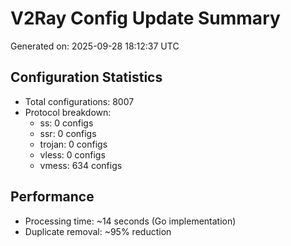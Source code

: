 # V2Ray Config Update Summary
Generated on: 2025-09-28 18:12:37 UTC

## Configuration Statistics
- Total configurations: 8007
- Protocol breakdown:
  - ss: 0 configs
  - ssr: 0 configs
  - trojan: 0 configs
  - vless: 0 configs
  - vmess: 634 configs

## Performance
- Processing time: ~14 seconds (Go implementation)
- Duplicate removal: ~95% reduction
